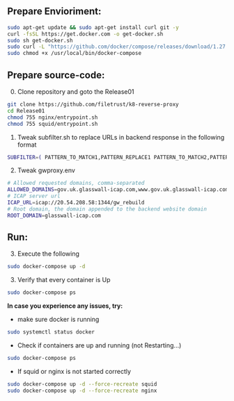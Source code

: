 ## Prepare Envioriment:

``` bash
sudo apt-get update && sudo apt-get install curl git -y
curl -fsSL https://get.docker.com -o get-docker.sh
sudo sh get-docker.sh
sudo curl -L "https://github.com/docker/compose/releases/download/1.27.0/docker-compose-$(uname -s)-$(uname -m)" -o /usr/local/bin/docker-compose
sudo chmod +x /usr/local/bin/docker-compose
```



## Prepare source-code:

0. Clone repository and goto the Release01

```bash
git clone https://github.com/filetrust/k8-reverse-proxy
cd Release01
chmod 755 nginx/entrypoint.sh
chmod 755 squid/entrypoint.sh
```

1. Tweak subfilter.sh to replace URLs in backend response in the following format

```bash
SUBFILTER=( PATTERN_TO_MATCH1,PATTERN_REPLACE1 PATTERN_TO_MATCH2,PATTERN_REPLACE2 )
```

2. Tweak gwproxy.env 

```bash
# Allowed requested domains, comma-separated
ALLOWED_DOMAINS=gov.uk.glasswall-icap.com,www.gov.uk.glasswall-icap.com,assets.publishing.service.gov.uk.glasswall-icap.com
# ICAP server url
ICAP_URL=icap://20.54.208.58:1344/gw_rebuild
# Root domain, the domain appended to the backend website domain
ROOT_DOMAIN=glasswall-icap.com
```

## Run:

3. Execute the following
```bash
sudo docker-compose up -d
```

3. Verify that every container is Up
```bash
sudo docker-compose ps
```


**In case you experience any issues, try:**

- make sure docker is running
``` bash
sudo systemctl status docker
```

- Check if containers are up and running (not Restarting...)
``` bash
sudo docker-compose ps
```
- If squid or nginx is not started correctly
``` bash
sudo docker-compose up -d --force-recreate squid
sudo docker-compose up -d --force-recreate nginx
```